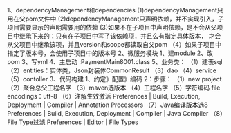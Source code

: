 1、dependencyManagement和dependencies
(1)dependencyManagement只用在父pom文件中
(2)dependencyManagement只声明依赖，并不实现引入，子项目需要显示的声明需要用的依赖
(3)如果不在子项目中声明依赖，是不会从父项目中继承下来的；只有在子项目中写了该依赖项，并且么有指定具体版本，
才会从父项目中继承该项，并且version和scope都读取自父pom
（4）如果子项目中指定了版本号，会使用子项目中的版本号
2、微服务模块
    1、建module
    2、改pom
    3、写yml
    4、主启动 :PaymentMain8001.class
    5、业务类：
        （1）建表sql
        （2）entities：实体类，Json封装体CommonResult
        （3）dao
        （4）service
        （5）contoller
3、代码构建
    1、约定》配置》编码
    2：步骤：
        （1）new project
        （2）聚合总父工程名字
        （3）maven选版本
        （4）工程名字
        （5）字符编码 file encodings：utf-8
        （6）注解生效激活  Preferences | Build, Execution, Deployment | Compiler | Annotation Processors
        （7）Java编译版本选8 Preferences | Build, Execution, Deployment | Compiler | Java Compiler
        （8）File Type过滤 Preferences | Editor | File Types


















